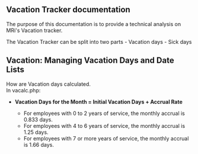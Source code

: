 ## Vacation Tracker documentation
The purpose of this documentation is to provide a technical analysis on MRi's Vacation tracker. 

The Vacation Tracker can be split into two parts
    - Vacation days
    - Sick days


## Vacation: Managing Vacation Days and Date Lists
How are Vacation days calculated.<br/>
In vacalc.php: <br/>
    <ul>
    <li>  <b>Vacation Days for the Month = Initial Vacation Days + Accrual Rate</b> <br/></li>
        <ul>
            <li>  For employees with 0 to 2 years of service, the monthly accrual is 0.833 days.<br/></li>
            <li>  For employees with 4 to 6 years of service, the monthly accrual is 1.25 days.<br/></li>
            <li>  For employees with 7 or more years of service, the monthly accrual is 1.66 days.<br/></li>
        </ul>
    </ul>
